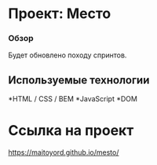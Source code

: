 # Проект: Место

### Обзор

Будет обновлено походу спринтов.

## Используемые технологии
*HTML / CSS / BEM
*JavaScript
*DOM

# Ссылка на проект
https://maitoyord.github.io/mesto/
